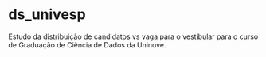 # ds_univesp

Estudo da distribuição de candidatos vs vaga para o vestibular para o curso de Graduação de Ciência de Dados da Uninove.